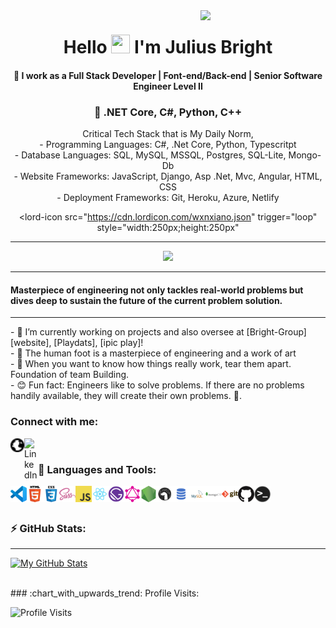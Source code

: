 <img align='right' src='https://user-images.githubusercontent.com/5713670/87202985-820dcb80-c2b6-11ea-9f56-7ec461c497c3.gif' width='200'>

<div align="center">
  <h1> Hello <img src="https://raw.githubusercontent.com/MartinHeinz/MartinHeinz/master/wave.gif" width="30px" height="30px" />
  I'm Julius Bright   </h1>
</div>

<div align="center">
  <h4>🦾 I work as a Full Stack Developer | Font-end/Back-end | Senior Software Engineer Level II</h4>
  <h3>🚀 .NET Core, C#, Python, C++ </h3>
  <p> Critical Tech Stack that is My Daily Norm,<br/>
    - Programming Languages: C#, .Net Core, Python, Typescritpt<br/>
    - Database Languages: SQL, MySQL, MSSQL, Postgres, SQL-Lite, Mongo-Db<br/>
    - Website Frameworks: JavaScript, Django, Asp .Net, Mvc, Angular, HTML, CSS<br/>
    - Deployment Frameworks: Git, Heroku, Azure, Netlify<br/>
  </p>

  <lord-icon
    src="https://cdn.lordicon.com/wxnxiano.json"
    trigger="loop"
    style="width:250px;height:250px"
  ></lord-icon>
</div>
<hr/>

<div align="center">
  <img src="https://github-profile-trophy.vercel.app/?username=JuliasBright&theme=flat&no-frame=true&margin-w=30&no-bg=true" />
</div>

<hr/>

<h4>Masterpiece of engineering not only tackles real-world problems but dives deep to sustain the future of the current problem solution.</h4>
<hr/>
- 🔭 I’m currently working on projects and also oversee at [Bright-Group][website], [Playdats], [ipic play]!<br/>
- 🌱 The human foot is a masterpiece of engineering and a work of art<br/>
- 👯 When you want to know how things really work, tear them apart. Foundation of team Building.<br/>
- 😊 Fun fact: Engineers like to solve problems. If there are no problems handily available, they will create their own problems. 🤣.<br/>

### Connect with me:

[<img align="left" alt="juliusbright.com" width="22px" color="white" src="https://raw.githubusercontent.com/iconic/open-iconic/master/svg/globe.svg" />][website]

[<img align="left" alt="LinkedIn" width="22px" src="https://cdn.jsdelivr.net/npm/simple-icons@v3/icons/linkedin.svg" />][linkedin]

<br />

### 🔧 Languages and Tools:

<img align="left" alt="Visual Studio Code" width="26px" src="https://raw.githubusercontent.com/github/explore/80688e429a7d4ef2fca1e82350fe8e3517d3494d/topics/visual-studio-code/visual-studio-code.png" />
<img align="left" alt="HTML5" width="26px" src="https://raw.githubusercontent.com/github/explore/80688e429a7d4ef2fca1e82350fe8e3517d3494d/topics/html/html.png" />
<img align="left" alt="CSS3" width="26px" src="https://raw.githubusercontent.com/github/explore/80688e429a7d4ef2fca1e82350fe8e3517d3494d/topics/css/css.png" />
<img align="left" alt="Sass" width="26px" src="https://raw.githubusercontent.com/github/explore/80688e429a7d4ef2fca1e82350fe8e3517d3494d/topics/sass/sass.png" />
<img align="left" alt="JavaScript" width="26px" src="https://raw.githubusercontent.com/github/explore/80688e429a7d4ef2fca1e82350fe8e3517d3494d/topics/javascript/javascript.png" />
<img align="left" alt="React" width="26px" src="https://raw.githubusercontent.com/github/explore/80688e429a7d4ef2fca1e82350fe8e3517d3494d/topics/react/react.png" />
<img align="left" alt="Gatsby" width="26px" src="https://raw.githubusercontent.com/github/explore/e94815998e4e0713912fed477a1f346ec04c3da2/topics/gatsby/gatsby.png" />
<img align="left" alt="GraphQL" width="26px" src="https://raw.githubusercontent.com/github/explore/80688e429a7d4ef2fca1e82350fe8e3517d3494d/topics/graphql/graphql.png" />
<img align="left" alt="Node.js" width="26px" src="https://raw.githubusercontent.com/github/explore/80688e429a7d4ef2fca1e82350fe8e3517d3494d/topics/nodejs/nodejs.png" />
<img align="left" alt="Deno" width="26px" src="https://raw.githubusercontent.com/github/explore/361e2821e2dea67711cde99c9c40ed357061cf27/topics/deno/deno.png" />
<img align="left" alt="SQL" width="26px" src="https://raw.githubusercontent.com/github/explore/80688e429a7d4ef2fca1e82350fe8e3517d3494d/topics/sql/sql.png" />
<img align="left" alt="MySQL" width="26px" src="https://raw.githubusercontent.com/github/explore/80688e429a7d4ef2fca1e82350fe8e3517d3494d/topics/mysql/mysql.png" />
<img align="left" alt="MongoDB" width="26px" src="https://raw.githubusercontent.com/github/explore/80688e429a7d4ef2fca1e82350fe8e3517d3494d/topics/mongodb/mongodb.png" />
<img align="left" alt="Git" width="26px" src="https://raw.githubusercontent.com/github/explore/80688e429a7d4ef2fca1e82350fe8e3517d3494d/topics/git/git.png" />
<img align="left" alt="GitHub" width="26px" src="https://raw.githubusercontent.com/github/explore/78df643247d429f6cc873026c0622819ad797942/topics/github/github.png" />
<img align="left" alt="Terminal" width="26px" src="https://raw.githubusercontent.com/github/explore/80688e429a7d4ef2fca1e82350fe8e3517d3494d/topics/terminal/terminal.png" />

<br/>
<br/>

### :zap: GitHub Stats:

<hr/>

[![My GitHub Stats](https://github-readme-stats.vercel.app/api/?username=JuliasBright&count_private=true&theme=tokyonight&showicons=true&include_all_commits=true&hide=contribs)]()

<br />
### :chart_with_upwards_trend: Profile Visits:

![Profile Visits](https://komarev.com/ghpvc/?username=JuliasBright&color=green)

[website]: https://juliusbright.com
[linkedin]: https://www.linkedin.com/in/julius-bright/
[Counter]:https://camo.githubusercontent.com/548076e649d9b7bd465a97b67c6d8d50a25afd63b6d24ad5f7cabcc22f0a1cc6/68747470733a2f2f70726f66696c652d636f756e7465722e676c697463682e6d652f73616761722d76697261646979612f636f756e742e737667
